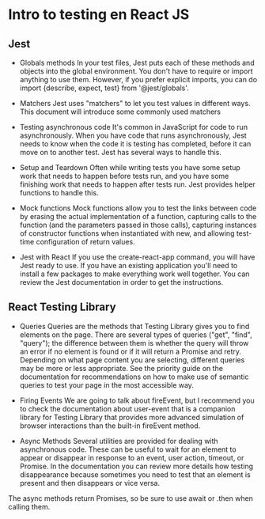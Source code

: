 # Intro to testing en React JS

## Jest

- Globals methods
  In your test files, Jest puts each of these methods and objects into the global environment. You don't have to require or import anything to use them. However, if you prefer explicit imports, you can do import {describe, expect, test} from '@jest/globals'.

- Matchers
  Jest uses "matchers" to let you test values in different ways. This document will introduce some commonly used matchers

- Testing asynchronous code
  It's common in JavaScript for code to run asynchronously. When you have code that runs asynchronously, Jest needs to know when the code it is testing has completed, before it can move on to another test. Jest has several ways to handle this.

- Setup and Teardown
  Often while writing tests you have some setup work that needs to happen before tests run, and you have some finishing work that needs to happen after tests run. Jest provides helper functions to handle this.

- Mock functions
  Mock functions allow you to test the links between code by erasing the actual implementation of a function, capturing calls to the function (and the parameters passed in those calls), capturing instances of constructor functions when instantiated with new, and allowing test-time configuration of return values.

- Jest with React
  If you use the create-react-app command, you will have Jest ready to use.
  If you have an existing application you'll need to install a few packages to make everything work well together. You can review the Jest documentation in order to get the instructions.

## React Testing Library

- Queries
  Queries are the methods that Testing Library gives you to find elements on the page. There are several types of queries ("get", "find", "query"); the difference between them is whether the query will throw an error if no element is found or if it will return a Promise and retry. Depending on what page content you are selecting, different queries may be more or less appropriate. See the priority guide on the documentation for recommendations on how to make use of semantic queries to test your page in the most accessible way.

- Firing Events
  We are going to talk about fireEvent, but I recommend you to check the documentation about user-event that is a companion library for Testing Library that provides more advanced simulation of browser interactions than the built-in fireEvent method.

- Async Methods
  Several utilities are provided for dealing with asynchronous code. These can be useful to wait for an element to appear or disappear in response to an event, user action, timeout, or Promise. In the documentation you can review more details how testing disappearance because sometimes you need to test that an element is present and then disappears or vice versa.

The async methods return Promises, so be sure to use await or .then when calling them.
